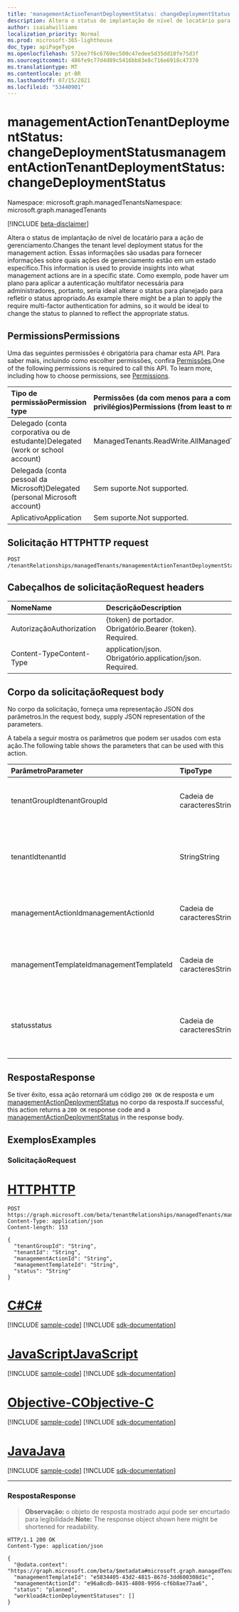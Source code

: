 ```yaml
---
title: 'managementActionTenantDeploymentStatus: changeDeploymentStatus'
description: Altera o status de implantação de nível de locatário para a ação de gerenciamento. Essas informações são usadas para fornecer informações sobre quais ações de gerenciamento estão em um estado específico. Como exemplo, pode haver um plano para aplicar a autenticação multifator necessária para administradores, portanto, seria ideal alterar o status para planejado para refletir o status apropriado.
author: isaiahwilliams
localization_priority: Normal
ms.prod: microsoft-365-lighthouse
doc_type: apiPageType
ms.openlocfilehash: 572ee7f6c6769ec500c47edee5d35dd18fe75d3f
ms.sourcegitcommit: 486fe9c77d4d89c5416bb83e8c716e6918c47370
ms.translationtype: MT
ms.contentlocale: pt-BR
ms.lasthandoff: 07/15/2021
ms.locfileid: "53440901"
---
```

# <a name="managementactiontenantdeploymentstatus-changedeploymentstatus"></a><span data-ttu-id="46e44-105">managementActionTenantDeploymentStatus: changeDeploymentStatus</span><span class="sxs-lookup"><span data-stu-id="46e44-105">managementActionTenantDeploymentStatus: changeDeploymentStatus</span></span>
<span data-ttu-id="46e44-106">Namespace: microsoft.graph.managedTenants</span><span class="sxs-lookup"><span data-stu-id="46e44-106">Namespace: microsoft.graph.managedTenants</span></span>

[!INCLUDE [beta-disclaimer](../../includes/beta-disclaimer.md)]

<span data-ttu-id="46e44-107">Altera o status de implantação de nível de locatário para a ação de gerenciamento.</span><span class="sxs-lookup"><span data-stu-id="46e44-107">Changes the tenant level deployment status for the management action.</span></span> <span data-ttu-id="46e44-108">Essas informações são usadas para fornecer informações sobre quais ações de gerenciamento estão em um estado específico.</span><span class="sxs-lookup"><span data-stu-id="46e44-108">This information is used to provide insights into what management actions are in a specific state.</span></span> <span data-ttu-id="46e44-109">Como exemplo, pode haver um plano para aplicar a autenticação multifator necessária para administradores, portanto, seria ideal alterar o status para planejado para refletir o status apropriado.</span><span class="sxs-lookup"><span data-stu-id="46e44-109">As example there might be a plan to apply the require multi-factor authentication for admins, so it would be ideal to change the status to planned to reflect the appropriate status.</span></span>

## <a name="permissions"></a><span data-ttu-id="46e44-110">Permissions</span><span class="sxs-lookup"><span data-stu-id="46e44-110">Permissions</span></span>
<span data-ttu-id="46e44-p103">Uma das seguintes permissões é obrigatória para chamar esta API. Para saber mais, incluindo como escolher permissões, confira [Permissões](/graph/permissions-reference).</span><span class="sxs-lookup"><span data-stu-id="46e44-p103">One of the following permissions is required to call this API. To learn more, including how to choose permissions, see [Permissions](/graph/permissions-reference).</span></span>

|<span data-ttu-id="46e44-113">Tipo de permissão</span><span class="sxs-lookup"><span data-stu-id="46e44-113">Permission type</span></span>|<span data-ttu-id="46e44-114">Permissões (da com menos para a com mais privilégios)</span><span class="sxs-lookup"><span data-stu-id="46e44-114">Permissions (from least to most privileged)</span></span>|
|:---|:---|
|<span data-ttu-id="46e44-115">Delegado (conta corporativa ou de estudante)</span><span class="sxs-lookup"><span data-stu-id="46e44-115">Delegated (work or school account)</span></span>|<span data-ttu-id="46e44-116">ManagedTenants.ReadWrite.All</span><span class="sxs-lookup"><span data-stu-id="46e44-116">ManagedTenants.ReadWrite.All</span></span>|
|<span data-ttu-id="46e44-117">Delegada (conta pessoal da Microsoft)</span><span class="sxs-lookup"><span data-stu-id="46e44-117">Delegated (personal Microsoft account)</span></span>|<span data-ttu-id="46e44-118">Sem suporte.</span><span class="sxs-lookup"><span data-stu-id="46e44-118">Not supported.</span></span>|
|<span data-ttu-id="46e44-119">Aplicativo</span><span class="sxs-lookup"><span data-stu-id="46e44-119">Application</span></span>|<span data-ttu-id="46e44-120">Sem suporte.</span><span class="sxs-lookup"><span data-stu-id="46e44-120">Not supported.</span></span>|

## <a name="http-request"></a><span data-ttu-id="46e44-121">Solicitação HTTP</span><span class="sxs-lookup"><span data-stu-id="46e44-121">HTTP request</span></span>

<!-- {
  "blockType": "ignored"
}
-->
``` http
POST /tenantRelationships/managedTenants/managementActionTenantDeploymentStatuses/changeDeploymentStatus
```

## <a name="request-headers"></a><span data-ttu-id="46e44-122">Cabeçalhos de solicitação</span><span class="sxs-lookup"><span data-stu-id="46e44-122">Request headers</span></span>
|<span data-ttu-id="46e44-123">Nome</span><span class="sxs-lookup"><span data-stu-id="46e44-123">Name</span></span>|<span data-ttu-id="46e44-124">Descrição</span><span class="sxs-lookup"><span data-stu-id="46e44-124">Description</span></span>|
|:---|:---|
|<span data-ttu-id="46e44-125">Autorização</span><span class="sxs-lookup"><span data-stu-id="46e44-125">Authorization</span></span>|<span data-ttu-id="46e44-p104">{token} de portador. Obrigatório.</span><span class="sxs-lookup"><span data-stu-id="46e44-p104">Bearer {token}. Required.</span></span>|
|<span data-ttu-id="46e44-128">Content-Type</span><span class="sxs-lookup"><span data-stu-id="46e44-128">Content-Type</span></span>|<span data-ttu-id="46e44-p105">application/json. Obrigatório.</span><span class="sxs-lookup"><span data-stu-id="46e44-p105">application/json. Required.</span></span>|

## <a name="request-body"></a><span data-ttu-id="46e44-131">Corpo da solicitação</span><span class="sxs-lookup"><span data-stu-id="46e44-131">Request body</span></span>
<span data-ttu-id="46e44-132">No corpo da solicitação, forneça uma representação JSON dos parâmetros.</span><span class="sxs-lookup"><span data-stu-id="46e44-132">In the request body, supply JSON representation of the parameters.</span></span>

<span data-ttu-id="46e44-133">A tabela a seguir mostra os parâmetros que podem ser usados com esta ação.</span><span class="sxs-lookup"><span data-stu-id="46e44-133">The following table shows the parameters that can be used with this action.</span></span>

|<span data-ttu-id="46e44-134">Parâmetro</span><span class="sxs-lookup"><span data-stu-id="46e44-134">Parameter</span></span>|<span data-ttu-id="46e44-135">Tipo</span><span class="sxs-lookup"><span data-stu-id="46e44-135">Type</span></span>|<span data-ttu-id="46e44-136">Descrição</span><span class="sxs-lookup"><span data-stu-id="46e44-136">Description</span></span>|
|:---|:---|:---|
|<span data-ttu-id="46e44-137">tenantGroupId</span><span class="sxs-lookup"><span data-stu-id="46e44-137">tenantGroupId</span></span>|<span data-ttu-id="46e44-138">Cadeia de caracteres</span><span class="sxs-lookup"><span data-stu-id="46e44-138">String</span></span>|<span data-ttu-id="46e44-139">O identificador do grupo de locatários.</span><span class="sxs-lookup"><span data-stu-id="46e44-139">The identifier for the tenant group.</span></span>|
|<span data-ttu-id="46e44-140">tenantId</span><span class="sxs-lookup"><span data-stu-id="46e44-140">tenantId</span></span>|<span data-ttu-id="46e44-141">String</span><span class="sxs-lookup"><span data-stu-id="46e44-141">String</span></span>|<span data-ttu-id="46e44-142">O Azure Active Directory do locatário para o [locatário gerenciado.](../resources/managedtenants-tenant.md)</span><span class="sxs-lookup"><span data-stu-id="46e44-142">The Azure Active Directory tenant identifier for the [managed tenant](../resources/managedtenants-tenant.md).</span></span>|
|<span data-ttu-id="46e44-143">managementActionId</span><span class="sxs-lookup"><span data-stu-id="46e44-143">managementActionId</span></span>|<span data-ttu-id="46e44-144">Cadeia de caracteres</span><span class="sxs-lookup"><span data-stu-id="46e44-144">String</span></span>|<span data-ttu-id="46e44-145">O identificador da ação [de gerenciamento](../resources/managedtenants-managementaction.md).</span><span class="sxs-lookup"><span data-stu-id="46e44-145">The identifier for the [management action](../resources/managedtenants-managementaction.md).</span></span>|
|<span data-ttu-id="46e44-146">managementTemplateId</span><span class="sxs-lookup"><span data-stu-id="46e44-146">managementTemplateId</span></span>|<span data-ttu-id="46e44-147">Cadeia de caracteres</span><span class="sxs-lookup"><span data-stu-id="46e44-147">String</span></span>|<span data-ttu-id="46e44-148">O identificador do modelo [de gerenciamento](../resources/managedtenants-managementtemplate.md).</span><span class="sxs-lookup"><span data-stu-id="46e44-148">The identifier for the [management template](../resources/managedtenants-managementtemplate.md).</span></span>|
|<span data-ttu-id="46e44-149">status</span><span class="sxs-lookup"><span data-stu-id="46e44-149">status</span></span>|<span data-ttu-id="46e44-150">Cadeia de caracteres</span><span class="sxs-lookup"><span data-stu-id="46e44-150">String</span></span>|<span data-ttu-id="46e44-151">O novo status para a [implantação do](../resources/managedtenants-managementaction.md) locatário de ações de gerenciamento.</span><span class="sxs-lookup"><span data-stu-id="46e44-151">The new status for the [management action](../resources/managedtenants-managementaction.md) tenant deployment.</span></span>|

## <a name="response"></a><span data-ttu-id="46e44-152">Resposta</span><span class="sxs-lookup"><span data-stu-id="46e44-152">Response</span></span>

<span data-ttu-id="46e44-153">Se tiver êxito, essa ação retornará um código `200 OK` de resposta e um [managementActionDeploymentStatus](../resources/managedtenants-managementactiondeploymentstatus.md) no corpo da resposta.</span><span class="sxs-lookup"><span data-stu-id="46e44-153">If successful, this action returns a `200 OK` response code and a [managementActionDeploymentStatus](../resources/managedtenants-managementactiondeploymentstatus.md) in the response body.</span></span>

## <a name="examples"></a><span data-ttu-id="46e44-154">Exemplos</span><span class="sxs-lookup"><span data-stu-id="46e44-154">Examples</span></span>

### <a name="request"></a><span data-ttu-id="46e44-155">Solicitação</span><span class="sxs-lookup"><span data-stu-id="46e44-155">Request</span></span>

# <a name="http"></a>[<span data-ttu-id="46e44-156">HTTP</span><span class="sxs-lookup"><span data-stu-id="46e44-156">HTTP</span></span>](#tab/http)
<!-- {
  "blockType": "request",
  "name": "managementactiontenantdeploymentstatus_changedeploymentstatus"
}
-->
``` http
POST https://graph.microsoft.com/beta/tenantRelationships/managedTenants/managementActionTenantDeploymentStatuses/changeDeploymentStatus
Content-Type: application/json
Content-length: 153

{
  "tenantGroupId": "String",
  "tenantId": "String",
  "managementActionId": "String",
  "managementTemplateId": "String",
  "status": "String"
}
```
# <a name="c"></a>[<span data-ttu-id="46e44-157">C#</span><span class="sxs-lookup"><span data-stu-id="46e44-157">C#</span></span>](#tab/csharp)
[!INCLUDE [sample-code](../includes/snippets/csharp/managementactiontenantdeploymentstatus-changedeploymentstatus-csharp-snippets.md)]
[!INCLUDE [sdk-documentation](../includes/snippets/snippets-sdk-documentation-link.md)]

# <a name="javascript"></a>[<span data-ttu-id="46e44-158">JavaScript</span><span class="sxs-lookup"><span data-stu-id="46e44-158">JavaScript</span></span>](#tab/javascript)
[!INCLUDE [sample-code](../includes/snippets/javascript/managementactiontenantdeploymentstatus-changedeploymentstatus-javascript-snippets.md)]
[!INCLUDE [sdk-documentation](../includes/snippets/snippets-sdk-documentation-link.md)]

# <a name="objective-c"></a>[<span data-ttu-id="46e44-159">Objective-C</span><span class="sxs-lookup"><span data-stu-id="46e44-159">Objective-C</span></span>](#tab/objc)
[!INCLUDE [sample-code](../includes/snippets/objc/managementactiontenantdeploymentstatus-changedeploymentstatus-objc-snippets.md)]
[!INCLUDE [sdk-documentation](../includes/snippets/snippets-sdk-documentation-link.md)]

# <a name="java"></a>[<span data-ttu-id="46e44-160">Java</span><span class="sxs-lookup"><span data-stu-id="46e44-160">Java</span></span>](#tab/java)
[!INCLUDE [sample-code](../includes/snippets/java/managementactiontenantdeploymentstatus-changedeploymentstatus-java-snippets.md)]
[!INCLUDE [sdk-documentation](../includes/snippets/snippets-sdk-documentation-link.md)]

---


### <a name="response"></a><span data-ttu-id="46e44-161">Resposta</span><span class="sxs-lookup"><span data-stu-id="46e44-161">Response</span></span>
><span data-ttu-id="46e44-162">**Observação:** o objeto de resposta mostrado aqui pode ser encurtado para legibilidade.</span><span class="sxs-lookup"><span data-stu-id="46e44-162">**Note:** The response object shown here might be shortened for readability.</span></span>
<!-- {
  "blockType": "response",
  "truncated": true,
  "@odata.type": "microsoft.graph.managedTenants.managementActionDeploymentStatus"
}
-->
``` http
HTTP/1.1 200 OK
Content-Type: application/json

{
  "@odata.context": "https://graph.microsoft.com/beta/$metadata#microsoft.graph.managedTenants.ManagementActionDeploymentStatus",
  "managementTemplateId": "e5834405-43d2-4815-867d-3dd600308d1c",
  "managementActionId": "e96a8cdb-0435-4808-9956-cf6b8ae77aa6",
  "status": "planned",
  "workloadActionDeploymentStatuses": []
}
```
